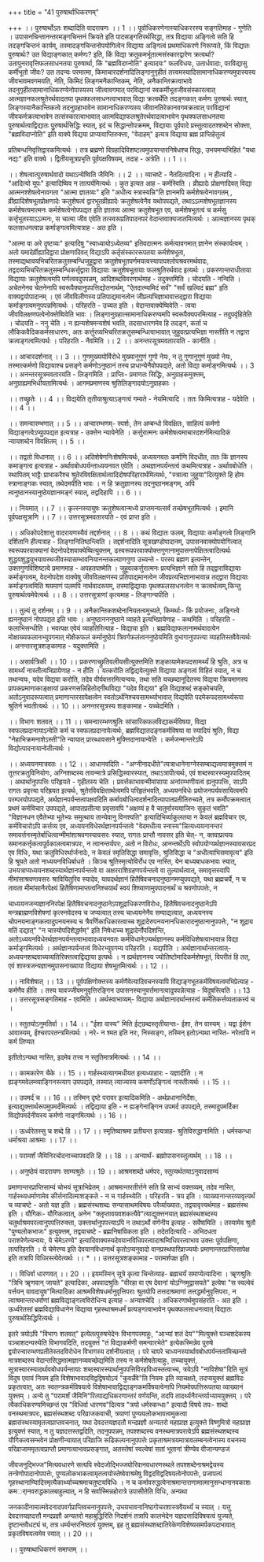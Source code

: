 +++
title = "41 पुरुषार्थाधिकरणम्"

+++
।। पुरुषार्थोऽतः शब्दादिति वादरायणः ।। 1 ।। पूवोधिकरणेनास्याधिकररस्य सङ्गतिमाह - गुणेति । उपासनचिन्तानन्तरमङ्गचिन्तनं क्रियते इति पादसङ्गतिरर्थसिद्धा, तत्र विद्याया अङ्गित्वे सति हि तदङ्गचिन्तनं कार्यम्, तस्मादङ्गचिन्तनोपयोगित्वेन विद्याया अङ्गित्वं प्रथमाधिकरणे निरूप्यते, किं विद्यातः पुरुषार्थः? उत विद्याङ्गकात् कर्मणः? इति, किं विद्या क्रतुकमर्भूतात्मसंस्कारद्वारेण क्रत्वर्था? उतापुनरावृत्तिफलसाधनतया पुरुषार्था, किं "ब्रह्मविदाप्नोति" इत्यादयः" फलविधयः, उतार्धवादाः, परविद्यासु कर्मीभूतो जीवः? उत तदन्यः परमात्मा, किमाचारदर्शनादिलिङ्गानुगृहीतं तत्त्वमस्यादिसामानाधिकरण्यमुपास्यस्य जीवभावमवगमयति, नेति, किमिदं लिङ्गमनैकान्तिकम्, नेति, अनैकान्तिक्रत्वाभावे तदनुगृहीतसामानाधिकरण्येनोपास्यस्य जीत्वावगमात् परविद्यानां स्वकर्मीभूतजीवसंस्कारत्वात् आत्मज्ञानफलश्रुतेरर्थवादतया पृथक्फलसाधनत्वाभावात् विद्या क्रत्वर्थेति तदङ्गकात् कर्मणः पुरुषार्थः स्यात्, लिङ्गस्यानैकान्तिकत्वे तदनुग्रहाभावेन सामानाधिकरण्यस्य जीवानतिरेकानवगमक्रत्वात् परविद्यानां जीवकर्मक्रत्वाभावेन तत्संस्कारत्वाभावात् आत्मविद्याफलश्रुतेरर्थवादत्वाभावेन पृथक्फलसाधनतया पुरुषार्थत्वाद्विद्यातः पुुरुषार्थसिद्धिः स्यात्, इदं च सिद्धान्तोपक्रमम्, विद्यायाः पूर्वपादे प्रस्तुत्वादतश्शब्देन सोक्त्ता, "ब्रह्मविदाप्नोति" इति वाक्ये विद्यया प्राप्यावाप्तिरुक्त्ता, "वेदाहम्" इत्यत्र विद्याया ब्रह्म प्राप्तिहेतुत्वं

प्रतिबन्धनिवृत्तिद्वारकमित्यर्थः । तत्र ब्रह्मणो विग्रहादिविशष्टत्वमुपायान्तरनिषेधश्च सिद्धः, उभयमप्यभिहितं "यथा नद्यः" इति वाक्ये । द्वितीयसूत्रप्रभृति पूर्वपक्षविषयम्, तदाह - अत्रेति ।। 1 ।।

।। शेषत्वात्पुरुषार्थवादो यथाऽन्येष्विति जैमिनिः ।। 2 ।। व्याचष्टे - नैतदित्यादिना । न हीत्यादि - "आदित्यो यूपः" इत्यादिष्विव न तात्पर्यमित्यर्थः । कुत इत्यत आह - कर्मस्विति । व्रीह्यादेः प्रोक्षणादिवत् विद्या आत्मनश्शेषत्वेनावगता "आत्मा ज्ञातव्यः" इति "अधीत्य स्त्रास्यन्नि"ति ज्ञानमपि कर्मशेषत्वेनावगतम् , व्रीह्यादिशेषभूतप्रोक्षणादेः क्रतुशेषत्वं द्वारभूतव्रीह्यादेः क्रतुशेषत्वेनैव यथोपपद्यते, तथाऽऽत्मशेषभूतज्ञानस्य कर्मशेषत्वमात्मनः कर्मशेषत्वेनोपपद्यत इति ज्ञातव्य आत्मा क्रतुशेषभूत एव, कर्मशेषभूतत्वं च कर्मसु कर्त्तृभूतस्याऽऽत्मनः, स चात्मा जीव एवेति तत्स्वरूप्रतिपादनपरं वेदान्तवाक्यजातमित्यर्थः । आत्मज्ञानस्य पृथक् फलसाधनत्वान्न कर्माङ्गत्वमित्यत्राह - अत इति ।

"आत्मा वा अरे दृष्टव्यः" इत्यादिषु "स्वाध्यायोऽध्येतव्य" इतिवदात्मनः कर्मत्वावगमात् ज्ञानेन संस्कार्यत्वम् । अतो यमादेर्व्रीह्यादिद्वारा प्रोक्षणादिवत् विद्याऽपि कर्तृसंस्काररूपतया कर्मशेषभूता, तस्माद्यथावयभिचरितक्रतुसम्बन्धिजुहूद्वारा क्रतुशेषभूतपर्णमयत्वस्यापापश्लोपश्रवरमर्थवादः, तद्वदव्यभिचरितक्रतुसम्बन्धिकर्त्तृद्वारा विद्यायाः क्रतुशेषभूतायाः फलश्रुतिरर्थवाद इत्यर्थः । प्रकरणान्तराधीताया विद्यायाः क्रतुशेषत्वमपि पर्णत्ववदुपपन्नम्, आदिशब्दविवरणार्थमाह - तदुक्त्तमिति । चोदयति - नन्विति । अचेतनेनव चेतनेनापि स्वरूपैक्यानुपपत्तिद्योतनार्थम्, "ऐतदात्म्यमिदं सर्वं" "सर्वं खल्विदं ब्रह्म" इति वाक्यद्वयोपादानम् । एवं जीवविलीणस्य प्रतिपाद्यमानत्वेन जीप्रत्यभिज्ञाभावात्तद्द्वारा विद्यायाः कर्माङ्गत्वमनुपपन्नमित्यर्थः । परिहरति - उच्यत इति । वेदान्तवाक्येष्विवेति - त्वया जीवविलक्षणपत्वेनोक्त्तेष्विवेति भावः । लिङ्गानुग्रहात्सामानाधिकरण्यमपि स्वरूपैक्यपरमित्याह - तदुपवृंहितेति । चोदयति - ननु चेति । न ह्यन्यशेषमन्यशेषं भवति, तदसाधारणमेव हि तदङ्गं, कर्ता च लौकिकवैदिककर्मसाधारणः, अतः कर्त्तुरव्यभिचरितक्रतुसम्बन्धित्वाभावात् जुहूवत्प्रत्यभिज्ञा नास्तीति न तद्वारा क्रत्वङ्गत्वमित्यर्थः । परिहरति - नैवमिति ।। 2 ।। अनन्तरसूत्रमवतारयति - कानीति ।

।। आचारदर्शनात् ।। 3 ।। गुणमुख्ययोर्विरोधे मुख्यानुगुणं गुणो नेयः, न तु गुणानुगुणं मुख्यो नेयः, तस्मात्कर्मणो विद्यायाश्च प्रसङ्गे कर्मणोऽनुष्ठानं तस्य प्राधान्येनैवोपपद्यते, अतो विद्या कर्माङ्गमित्यर्थः ।। 3 ।। अनन्तरसूत्रमवतारयति - लिङ्गमिति । प्राप्तिः- प्रमाणतः सिद्धिः, अनुग्राहकमुक्त्तम्, अनुग्राह्यमभिधीयतामित्यर्थः । आगमप्रमाणस्य श्रुतिलिङ्गादयोऽनुग्राहकाः ।

।। तच्छ्रुतेः ।। 4 ।। विद्ययेति तृतीयाश्रुत्याऽङ्गत्वं गम्यते - नेयमित्यादि । ततः किमित्यत्राह - यदेवेति । ।। 4 ।।

।। समन्वारम्भणात् ।। 5 ।। अन्वारम्भणम्- स्पर्शः, तेन अम्बन्धो विवक्षितः, साहित्यं कर्मणो विद्याङ्गत्वेऽप्युपपद्यत इत्यत्राह - उक्त्तेन न्यायेनेति । कर्त्तुरात्मनः कर्मशेषत्वमाचारदशर्नमित्यादिकं न्यायशब्देन विवक्षितम् ।। 5 ।।

।। तद्वतो विधानात् ।। 6 ।। अतिशेषेणनिःशेषमित्यर्थः, अध्ययनवतः कर्माणि विदधीत, ततः किं ज्ञानस्य कमाङ्गत्व इत्यत्राह - अर्थावबोधपर्यन्ताध्ययनवत एवेति । अथज्ञानपर्यन्तत्वं कथमित्यत्राह - अर्थावबोधेति । स्थापितम् भाट्टैः प्राभाकरैश्च श्रुतेरविवक्षितार्थत्वादिदोषपरिहारार्थमित्यर्थः, "स्त्रात्वा जुहुया"दित्युक्त्ते हि होमः स्त्रानाङ्गकः स्यात्, तथेदमपीति भावः । न हि क्रतुज्ञानस्य तदनुष्ठानमङ्गम्, अपि त्वनुष्ठानस्यानुष्ठेयज्ञानमङ्गं स्यात्, तद्वदिहापि ।। 6 ।।

।। नियमात् ।। 7 ।। कृत्स्नस्यायुषः क्रतुशेषत्वान्मध्ये प्राप्तमन्यत्सर्वं तच्छेषभूतमित्यर्थः । इमानि पूर्वपक्षसूत्राणि ।। 7 ।। उत्तरसूत्रमवतारयति - एवं प्राप्त इति ।

।। अधिकोपदेशात्तु वादरायणस्यैवं तद्दर्शनात् ।। 8 ।। कथं विद्यातः फलम्, विद्यायाः कर्माङ्गत्वे लिङ्गानि दर्शितानि हीत्यत्राह - लिङ्गानितिष्ठन्त्विति । तद्दर्शनादिति सूत्रखण्डोपादानम्, उपासनवाक्योपयोगित्वात् स्वरूपपरवाक्यानां वेदनोपदेशवाक्येष्वित्युक्त्तम्, ढस्वरूपपरवाक्योक्त्तगुणानामुपासनापेक्षितत्वादित्यर्थः शुद्धयशुद्धयुभयावस्थजीवस्यासम्भावनियानन्तकल्याणगुणा उच्यन्ते - परस्य ब्रह्मण इत्यन्तेन, उक्त्तगुणविशिष्टत्वे प्रमाणमाह - अपहतपाष्मेति । जुहूवत्कर्त्तुरात्मनः प्रत्यभिज्ञाने सति हि तद्द्वाराविद्यायाः कर्माङ्गत्वम्, वेदनोपदेश वाक्येषु जीवविलक्षणस्य प्रतिपाद्यमानत्वेन जीवप्रत्यभिज्ञानाभावान्न तद्द्वारा विद्यायाः कर्माङ्गत्वमिति श्रयमाणं पलमपि नार्थवादरूपम्, तस्माद्विद्यायाः पृथक्फलसाधनत्वेन न क्रत्वर्थत्वम्,किन्तु पुरुषार्थत्वमेवेत्यर्थः ।। 8 ।। उत्तरसूत्राणां कृत्यमाह - लिङ्गान्यपीति ।

।। तुल्यं तु दर्शनम् ।। 9 ।। अनैकान्तिकशब्देनानियतत्वमुच्यते, किमर्थाः- किं प्रयोजनाः, अङ्गित्वे ह्यननुष्ठानं नोपपद्यत इति भावः । अनुष्ठानननुष्ठाने व्याहते इत्यभिप्रायेणाह - कथमिति । परिहरति - फलाभिसन्धीति । भवत्पक्ष एवेयं व्याहतिरित्याह - विद्याया इति । ब्रह्मविद्याफलानामर्थवादत्वेन मोक्षाख्यफलानभ्युपगमात् मोक्षैकफलं कर्मानुष्ठेयं त्रिवर्गफलंत्वननुष्ठेयमिति वुभागानुपपत्त्या व्याहतिस्तवैवेत्यर्थः । अनन्तरसूत्रशङ्कामाह - यदुक्त्तमिति ।

।। असार्वत्रिकी ।। 10 ।। प्रकरणाच्छ्रुतिवलीयसीत्युक्त्तमिति शङ्कायामेकपदसामर्थ्यं हि श्रुतिः, अत्र च सामर्थ्यं नास्तीत्यभिप्रायेणाह - न हीति । यत्करोति तद्विद्ययेत्युक्त्ते विद्याया अङ्गत्वं विहितं स्यात्, न च तथान्वयः, यदेव विद्यया करोति, तदेव वीर्यवत्तरमित्यन्वयः, तथा सति यच्छब्दानूदितस्य विद्यया क्रियमाणस्य प्रापकप्रमाणाकाङ्क्षायां प्रकरणसन्निहितोद्गीथविद्या "यदेव विद्यया" इति विद्याशब्दं सङ्कोचयति, अतोऽनुवादरूपत्वात् प्रमाणान्तरसापेक्षत्वेन स्वतोऽर्थनिश्चयसामर्थ्याभावात् विद्ययेति पदमेकपदसामर्थ्यरूपा श्रुतिर्न भवतीत्यर्थः ।। 10 ।। अनन्तरसूत्रस्य शङ्कामाह - यच्चेदमिति ।

।। विभागः शतवत् ।। 11 ।। समन्वारम्भणश्रुतिः सांसारिकफलविद्याकर्मविषया, विद्या स्वफलप्रदानायाऽन्वेति कर्म च स्वफलप्रदानायेत्यर्थः, ब्रह्मविद्यातदङ्गकर्मविषया वा स्यादियं श्रुतिः, विद्या "नेहाभिक्रमनाशेऽस्ती"ति न्यायात् प्रारब्धावसाने मुक्त्तिदानायान्वेति । कर्मजन्मान्तरेऽपि विद्योत्पादनायान्वेतीत्यर्थः ।

।। अध्ययनमात्रवतः ।। 12 ।। आधानवदिति - "अग्नीनादधीते"त्यत्राधानेनाग्नेस्सम्बाद्यत्वमात्रमुक्त्तमं न तूत्तरक्रतुविनियोगः, अग्निशब्दस्य तावन्मात्रे प्रसिद्धिस्वारस्यात्, तथाऽत्रापीत्यर्थः, एवं शब्दस्वारस्यमुपपादितम् । अथार्थानुपपत्तिः परिहृयते - गृहीतस्य चेति । प्रवर्त्तकाभावन्मीमांसाया अनांरम्भणीयत्वं ह्यनुपपत्तिः, साऽपि रागतः प्रवृत्त्या परिह्रयत इत्यर्थः, श्रुतेरविवक्षितार्थत्वमपि परिहृतंभवति, अध्ययनविधेः प्रयोजनपर्यवसायित्वमपि परम्परयोपपद्यते, अर्थज्ञानपर्यन्तत्वपक्षवदिति कर्मावबोधित्वदर्शनादित्यापातप्रतीतिरुच्यते, तत्र कर्मोपक्रमत्वात् प्रथमं कर्मविचार उपपद्यते, आपातप्रतीत्या प्रवृत्तावपि "अक्षय्यं ह वै चातुर्मास्ययाजिनः सुकृतं भवति" "विज्ञानधन एवैतेभ्या भूतेभ्यः समुत्थाय तान्येवानु विनश्यति" इत्यादिभिर्व्याकुलतया न केवलं ब्रह्मविचार एव, कर्मविचारोऽपि कर्त्तव्य एव, अध्ययनविधेरर्थज्ञानपर्यन्तत्वे "वेदमधीत्य स्नास्य"न्नित्यध्ययनानन्तरं समावर्त्तनस्मृतेर्बाधित्वान्मीमांशाश्रवणस्यावसरः स्यात्, रागतः प्राप्तौ नावसर इति चेत्- न, क्तवाप्रत्ययः समानकर्त्तृकत्वपूर्वकालत्वमात्रपरः, न त्वानन्तर्यपरः, अतो न विरोधः, आनन्तर्थेऽपि स्वोपयोग्यर्थज्ञानस्यावसरप्रद एव विधिः, यथा क्रतुविधिरर्थार्जनादेः, न केवलं स्मृतिसिद्धा समावृत्तिः, श्रुतिसिद्धा च "अधीत्याभिसमावृत्य" इति हि श्रूयते अतो नाध्ययनविधिर्बाधते । किञ्च श्रुतिस्मृत्योविर्रोध एव नास्ति, येन बाध्यबाधकभावः स्यात्, उभयत्राप्यध्ययनशब्दस्यार्थज्ञानपर्यन्तत्वे वा अक्षरराशिग्रहणपर्यन्तत्वे वा तुल्यार्थत्वात्, समावृत्तस्यापि मीमांसाश्रवणावसरः श्रावियितुरिव स्यादेव, यावदर्थज्ञानं हितैषिवचनादनुष्ठानमप्युपपद्यते, यथा ब्रह्मचर्ये, न च तावता मीमांसानैरपेक्ष्यं हितैषिणामाप्तत्वनिश्चयार्थं स्वयं शिष्याणामुपपादनार्थं च श्रवणोपपत्तेः, न

चाध्ययनजन्यज्ञाननिरपेक्षं हितैषिवचनादनुष्ठानेऽपशूद्राधिकरणविरोधः, हितैषिवचनादनुष्ठानेऽपि मन्त्रब्राह्मणविशेषणां कृत्स्नवेदस्य च जप्यत्वात् तस्य चाध्ययनेनैव सम्पाद्यत्वात्, अध्ययनस्य चोपनयनाङ्गकत्वादुपनयनस्य च त्रैवर्णिकाधिकारत्वाच्च शूद्रादेरुपनयनानधिकारादनुष्ठानानुपपत्तेः, "न शूद्राय मतिं दद्यात्" "न चास्योपदिशेद्धर्मम्" इति निषेधाच्च शूद्रादेर्नोपदिशन्ति, अतोऽध्ययनविधेरर्थज्ञानपर्यन्तत्वाभावादध्ययनवतः कर्मविधानेऽप्यर्थज्ञानस्य कर्मविधिशेषत्वाभावान्न विद्या कर्माङ्गमित्यर्थः । अर्थज्ञानपर्यन्तत्वं विधेरभ्युपगम्य परिहरति । यद्यपीति । अर्थज्ञानार्थान्तरत्वात्- अध्ययनशब्दवाच्यव्यतिरिक्त्तत्वाद्विद्याया इत्यर्थः । न ह्यर्थज्ञानस्य ज्योतिष्टोमादिकर्मशेषभूतं, विपरीतं हि तत्, एवं शास्त्रजन्यज्ञानमुपासनाख्याया विद्याया शेषभूतमित्यर्थः ।। 12 ।।

।। नाविशेषात् ।। 13 ।। पूर्वपक्षिणोक्त्तस्य कर्मणैवेत्यादिवचनस्यापि विद्याङ्गभूतकर्मविषयत्वमभिप्रेत्याह - कर्मणैव हीति । तस्य यावज्जीवमनुवृत्तिरङ्गिन उपासनस्यानुवर्त्तमानत्वादुपपन्नेत्याह - विदुषस्त्विति ।। 13 ।। उत्तरसूत्रसङ्गतिमाह - एवमिति । अर्थस्वाभाव्यम्- विद्याया अर्थज्ञानादर्थान्तरत्वं कर्मेतिकर्त्तव्यताकत्त्वं च ।

।। स्तुतयोऽनुमतिर्वा ।। 14 ।। "ईशा वास्य" मिति ईट्छब्दस्तृतीयान्तः- ईशा, तेन वास्यम् । यद्वा ईशेन आवास्यम्, ईश्चरपरतन्त्रमित्यर्थः । नरे- न श्मत इति नरः, निस्सङ्गः, तस्मिन् इतोऽन्यथा नास्ति- नरेत्वयि न कर्म लिप्यत

इतीतोऽन्यथा नास्ति, इदमेव तत्त्व न स्तुतिमात्रमित्यर्थः ।। 14 ।।

।। कामकारेण चैके ।। 15 ।। गार्हस्थ्यत्यागमधीयत इत्यध्याहारः - यज्ञादीति । न ह्यङ्गमवेलम्व्याङ्गिनस्त्याग उपपद्यते, तस्मात् त्याज्यस्य कमर्णोऽङ्गित्वं नास्तीत्यर्थः ।। 15 ।।

।। उपमर्दं च ।। 16 ।। तस्मिन् दृष्टे परावर इत्यादिकमिति - अर्थप्रधानानिर्देशः, इत्याद्युक्त्तार्थरूपमुपमर्दमित्यर्थः । तद्विद्याया इति - न ह्यङ्गेनाङ्गिन उपमर्द उपपद्यते, तस्मादुपमर्दिका विद्योपमर्दनीयस्य कर्मणो नाङ्गमित्यर्थः ।। 16 ।।

।। ऊर्ध्वरेतस्सु च शब्दे हि ।। 17 ।। स्मृतिष्वाश्रमा प्रतीयन्त इत्यत्राह- श्रुतिविरुद्धानामिति । धर्मस्कन्धा धर्माश्रया आश्रमाः ।। 17 ।।

।। परामर्शं जैमिनिरचोदनाच्चापवदति हि ।। 18 ।। अन्यार्थं- ब्रह्मोपासनस्तुत्यर्थम् ।। 18 ।।

।। अनुष्ठेयं वादरायणः साम्यश्रुतेः ।। 19 ।। आश्रमशब्दो धर्मपरः, स्तुत्यर्थतयाऽनुवादसाम्यं

प्रमाणान्तरप्राप्तिसाम्यं चोभयं सूत्राभिप्रेतम् । आश्रमान्तरतीर्त्तने सति हि साभ्यं वक्त्तव्यम्, तदेव नास्ति, गार्हस्थ्यधर्माणामेव कीर्त्तनादित्माशङ्कते - न च गार्हस्थ्येति । परिहरति - त्रय इति । व्याख्यानान्तरव्यावृत्यर्थं च व्याचष्टे - अतो यज्ञ इति । ब्रह्मसंस्थशब्दः सन्यासाथमविषयः परैर्व्याख्यातः, तद्वयावृत्त्यर्थमाह - ब्रह्मसंस्थ इति । यौगिकः- यौगिकत्वात्, अनेन "क्लृप्तावयवशकत्यैवे"त्याद्युक्त्तनयात् ब्रह्मसंस्थशब्दस्य चतुर्थाश्रमपरत्वानुपपत्तिरुक्त्ता, उक्त्तार्थानुपपत्त्याऽपि न तथाऽर्थो वर्णनीय इत्याह - सर्वेषामिति । तस्यामेव श्रुतौ "पुण्यलोकभाजः" इत्युक्त्तम्, तद्वयाचष्टे - ब्रह्मनिषांविकला इति । तदेतदित्यादि - अभिदधता पराशरेणेत्यन्वयः, ये चेमेऽरण्ये" इत्यादिवाक्यस्यदेवयानविधिपरत्वादाश्रम्विधिपरत्वाभाव उक्त्तः पूर्वपक्षिणा, तत्परिहरति । ये चेमेरण्य इति देवयानविधानार्थं कृतोऽप्यनुवादो वानप्रस्थपारिव्राज्ययोः प्रमाणान्तरप्राप्तिसापेक्ष इति तत्रापि विधिरस्त्येवेत्यर्थः ।। * ।। उत्तरसूत्रशङ्कामाह - परामर्शपक्ष इति ।

।। विधिर्वा धारणवत् ।। 20 ।। इयमस्मिन् सूत्रे कृत्वा चिन्तेत्याह- ब्रह्मचर्यं समाप्येत्यादिना । ॠणश्रुतिः "त्रिभि ॠणवान् जायते" इत्यादिका, अपवादश्रुतिः "वीरहा वा एष देवानां योऽग्निमुद्वासयते" इत्येषा "स स्वल्वेवं वर्त्तयन् यावदायुष"मित्यादिका आश्रमविशेषधर्मानुवृत्तिपराः श्रुतयोपि तत्तदाश्रमाणां तत्तद्धर्मानुवृत्तिपराः, न त्वाश्रमान्तरधर्माणां ब्रह्मविद्याङ्गत्वविरोधिन्य इत्याह - अन्याश्चेदि । अधिकरणार्थमुपसंहरति - अत इति । ऊर्ध्वरेतसां ब्रह्मविद्याविधानेन विद्याया गृहस्थाश्रमधर्मं प्रत्यङ्गत्वाभावेन पृथक्फलसाधनत्वात् विद्यातः पुरुषार्थसिद्धिरित्यर्थः ।

इतरे त्रयोऽपि "विभागः शतवत्" इत्येतत्पुरुषभेदेनः विभागपरमाहुः, "आभ्यां शतं देय""मित्युक्त्ते पञ्चशदेकस्य पञ्चाशदन्यस्येति विभागवदिति, तदयुक्त्तं "तं विद्याकर्मणी समन्वारभेते" इत्येकस्मिन्नेव पुरुषे द्वयोरन्वारम्भणप्रतीतेस्तदविरोधेन विभागस्य दर्शनीयत्वात् । परे चापरे चाध्यनस्यार्थावबोधपर्यन्ततामिच्छन्तो मात्रशब्दस्य वेदान्तसिद्धमात्मज्ञानव्यवच्छेद्यमिति तस्य न कर्मशेषतेत्याहुः, तच्चायुक्त्तं, सूत्रास्वारस्यादर्थावबोधपर्यन्तायाः शब्दस्वारस्यार्थानुपपत्तिविरहविध्वस्तत्वाच्च, त्रयेऽपि "नाविशेषा"दिति सूत्रं विदुष एवायं नियम इति विशेषाभावादविद्वद्विषयोऽयं "कुवर्न्नेवे"ति नियमः इति व्याचक्षते, तदप्ययुक्त्तं ब्रह्मविदः प्रकृतत्वात्, अतः स्वतन्त्रकर्मविषयत्वे विशेषाभावाद्विद्याङ्गकमर्विषयत्वेनापि नियमोपपत्तिरूपतया व्याख्यानं युक्त्तम् । अन्ये तु "परामर्शं जैमिनि"रित्याद्यधिकरणान्तरं वर्णयन्ति, तदपि तादर्थ्यनैरन्तर्याभ्यामयुक्त्तम् । परे त्वैकाधिकरण्यमिच्छन्तं एव "विधिर्वा धारणव"दित्यत्र "त्रयो धर्मस्कन्धाः" इत्यादौ विषये तपः- शब्दो वनस्थमात्रपरः, ब्रह्मसंस्थशब्दः परिव्राजकवाची, त्रयाणां पुण्ययलोकभावत्वमुकत्वा ब्रह्मसंस्थस्यामृतत्वप्राप्तवचनात्, यथा देवदत्तयज्ञदतौ मन्दप्रज्ञौ अन्यतरो महाप्राज्ञ इत्युक्त्ते विष्णुमित्रो महाप्राज्ञ इत्युक्त्तं स्यात्, न तु यज्ञदत्तस्तद्वदिति, तदनुपपन्नम्, तपश्शब्दस्य वनस्थमात्रपरत्वेऽपि ब्रह्मसंस्थशब्दस्य यौगिकत्वसम्भवेन प्रोक्षणीन्यायात् परिव्राजि रूढिकल्पनानुपपत्तेः प्रकृताश्रमत्रयमात्रावलम्बनत्वेनास्य वचनस्य परिव्राजाममृतत्वप्राप्तौ प्रमाणत्वाभावप्रसङ्गात्, अतस्तेषां स्वल्वेषां सतां भूतानां त्रीण्येव वीजान्यण्डजं

जीवजनुद्भिज्ज"मित्यवधारणे सत्यपि स्वेदजोद्भिज्जयोरिवानवधारणस्थले तपश्शब्देनाश्रमद्वेयस्य तन्त्रेणोपादानोपपत्तेः, पुण्यलोकभाकत्वामृतत्वयोस्तेष्वेवाश्रमेषु विद्वदविद्वदिषयत्वेनोपपत्तेः, प्रजापत्यं गृहस्थानाम्यिादिस्मृत्यैकार्थ्याच्चश्रमाचतुष्टयविधिः । न च कर्मावरुद्धत्वेनाश्रमान्तराणामात्मानुसन्धानानवकाशः कमर्ानवरुद्धकालबाहुल्यात्, न हि सर्वास्मिन्नहोरात्रे उपासीतेति विधिः, अन्यथा

जनकादीनामात्मवेदनादपवर्गप्राप्तिवचनानुपपत्तेः, उभयभावनानिष्ठगोचरशास्त्रवैयर्थ्यं च स्यात् । यत्तु देवदत्तयज्ञदत्तौ मन्दप्रज्ञौ अन्यतरो महाबुद्धिरिति निदर्शनं तत्रापि कालभेदेन यज्ञदत्तादिविषयत्वं युज्यते, दृष्टान्तवैधट्यं च, तत्र धर्म्यन्तरनिष्ठत्वं युक्त्तम्, इह तु ब्रह्मसंस्थशब्दातिरेकेणविशेष्यसमर्पकपदाभावात् प्रकृतविषयत्वमेव स्यात् ।। 20 ।।

।। पुरुषाथाधिकरणं समाप्तम् ।।

